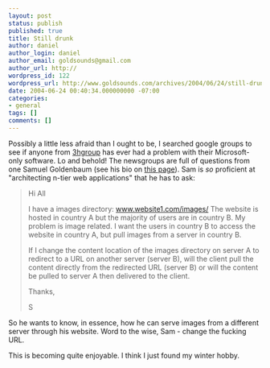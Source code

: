 ```yaml
---
layout: post
status: publish
published: true
title: Still drunk
author: daniel
author_login: daniel
author_email: goldsounds@gmail.com
author_url: http://
wordpress_id: 122
wordpress_url: http://www.goldsounds.com/archives/2004/06/24/still-drunk/
date: 2004-06-24 00:40:34.000000000 -07:00
categories:
- general
tags: []
comments: []
---
```

Possibly a little less afraid than I ought to be, I searched google groups to see if anyone from <a href="http://www.3hgroup.com">3hgroup</a> has ever had a problem with their Microsoft-only software. Lo and behold! The newsgroups are full of questions from one Samuel Goldenbaum (see his bio on <a href="http://http://www.3hgroup.com/appage.htm">this page</a>). Sam is <em>so</em> proficient at "architecting n-tier web applications" that he has to ask:

<blockquote>Hi All

I have a images directory: www.website1.com/images/
The website is hosted in country A but the majority of users are in country
B. My problem is image related. I want the users in country B to access the
website in country A, but pull images from a server in country B.

If I change the content location of the images directory on server A to
redirect to a URL on another server (server B), will the client pull the
content directly from the redirected URL (server B) or will the content be
pulled to server A then delivered to the client.

Thanks,

S</blockquote>

So he wants to know, in essence, how he can serve images from a different server through his website. Word to the wise, Sam - change the fucking URL.

This is becoming quite enjoyable. I think I just found my winter hobby.
